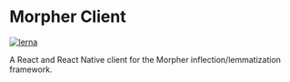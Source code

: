 # Morpher Client

[![lerna](https://img.shields.io/badge/maintained%20with-lerna-cc00ff.svg)](https://lerna.js.org/)

A React and React Native client for the Morpher inflection/lemmatization framework.

